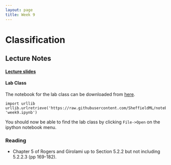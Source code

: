 ```yaml
---
layout: page
title: Week 9
---
```


Classification
==============

Lecture Notes
-------------

#### [Lecture slides](http://staffwww.dcs.sheffield.ac.uk/people/N.Lawrence/mlai2014/w9_classification.pdf)

#### Lab Class

The notebook for the lab class can be downloaded from
[here](http://nbviewer.ipython.org/github/SheffieldML/notebook/blob/master/lab_classes/machine_learning/week9.ipynb).

    import urllib
    urllib.urlretrieve('https://raw.githubusercontent.com/SheffieldML/notebook/master/lab_classes/machine_learning/week9.ipynb', 'week9.ipynb')

You should now be able to find the lab class by clicking `File->Open` on
the ipython notebook menu.

### Reading

-   Chapter 5 of Rogers and Girolami up to Section 5.2.2 but not
    including 5.2.2.3 (pp 169-182).

